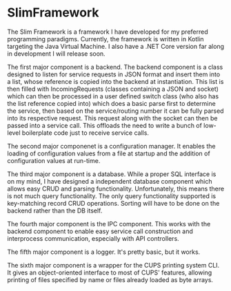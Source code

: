 # SlimFramework
The Slim Framework is a framework I have developed for my preferred programming paradigms.
Currently, the framework is written in Kotlin targeting the Java Virtual Machine. I also have a .NET Core version far along in development I will release soon.


The first major component is a backend. The backend component is a class designed to listen for service requests in JSON format and insert them into a list, whose reference is copied into the backend at instantiation. This list is then filled with IncomingRequests (classes containing a JSON and socket) which can then be processed in a user defined switch class (who also has the list reference copied into) which does a basic parse first to determine the service, then based on the service/routing number it can be fully parsed into its respective request. This request along with the socket can then be passed into a service call.  This offloads the need to write a bunch of low-level boilerplate code just to receive service calls.

The second major componenet is a configuration manager. It enables the loading of configuration values from a file at startup and the addition of configuration values at run-time.

The third major component is a database. While a proper SQL interface is on my mind, I have designed a independent database component which allows easy CRUD  and parsing functionality. Unfortunately, this means there is not much query functionality. The only query functionality supported is key-matching record CRUD operations. Sorting will have to be done on the backend rather than the DB itself.

The fourth major component is the IPC component. This works with the backend component to enable easy service call construction and interprocess communication, especially with API controllers.

The fifth major component is a logger. It's pretty basic, but it works.

The sixth major component is a wrapper for the CUPS printing system CLI. It gives an object-oriented interface to most of CUPS' features, allowing printing of files specified by name or files already loaded as byte arrays.
